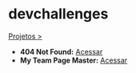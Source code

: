 # devchallenges
 [Projetos >](https://josimarmg.github.io/devchallenges/)

 - **404 Not Found:** [Acessar](https://josimarmg.github.io/devchallenges/page-404-not-found/index.html)
 - **My Team Page Master:** [Acessar](https://josimarmg.github.io/devchallenges/my-team-page-master/index.html)
